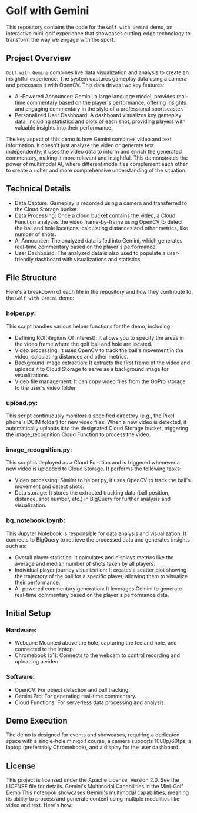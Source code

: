 # Golf with Gemini
This repository contains the code for the `Golf with Gemini` demo, an interactive mini-golf experience that showcases cutting-edge technology to transform the way we engage with the sport.

## Project Overview
`Golf with Gemini` combines live data visualization and analysis to create an insightful experience. The system captures gameplay data using a camera and processes it with OpenCV. This data drives two key features:

- AI-Powered Announcer: Gemini, a large language model, provides real-time commentary based on the player's performance, offering insights and engaging commentary in the style of a professional sportscaster.
- Personalized User Dashboard: A dashboard visualizes key gameplay data, including statistics and plots of each shot, providing players with valuable insights into their performance.

The key aspect of this demo is how Gemini combines video and text information. It doesn't just analyze the video or generate text independently; it uses the video data to inform and enrich the generated commentary, making it more relevant and insightful.
This demonstrates the power of multimodal AI, where different modalities complement each other to create a richer and more comprehensive understanding of the situation.

## Technical Details
- Data Capture: Gameplay is recorded using a camera and transferred to the Cloud Storage bucket.
- Data Processing: Once a cloud bucket contains the video, a Cloud Function analyzes the video frame-by-frame using OpenCV to detect the ball and hole locations, calculating distances and other metrics, like number of shots.
- AI Announcer: The analyzed data is fed into Gemini, which generates real-time commentary based on the player's performance.
- User Dashboard: The analyzed data is also used to populate a user-friendly dashboard with visualizations and statistics.

## File Structure
Here's a breakdown of each file in the repository and how they contribute to the `Golf with Gemini` demo:

### helper.py: 
This script handles various helper functions for the demo, including:

- Defining ROI(Regions Of Interest): It allows you to specify the areas in the video frame where the golf ball and hole are located.
- Video processing: It uses OpenCV to track the ball's movement in the video, calculating distances and other metrics.
- Background image extraction: It extracts the first frame of the video and uploads it to Cloud Storage to serve as a background image for visualizations.
- Video file management: It can copy video files from the GoPro storage to the user's video folder.

### upload.py: 
This script continuously monitors a specified directory (e.g., the Pixel phone's DCIM folder) for new video files. When a new video is detected, it automatically uploads it to the designated Cloud Storage bucket, triggering the image_recognition Cloud Function to process the video.

### image_recognition.py: 
This script is deployed as a Cloud Function and is triggered whenever a new video is uploaded to Cloud Storage. It performs the following tasks:

- Video processing: Similar to helper.py, it uses OpenCV to track the ball's movement and detect shots.
- Data storage: It stores the extracted tracking data (ball position, distance, shot number, etc.) in BigQuery for further analysis and visualization.

### bq_notebook.ipynb: 
This Jupyter Notebook is responsible for data analysis and visualization. It connects to BigQuery to retrieve the processed data and generates insights such as:

- Overall player statistics: It calculates and displays metrics like the average and median number of shots taken by all players.
- Individual player journey visualization: It creates a scatter plot showing the trajectory of the ball for a specific player, allowing them to visualize their performance.
- AI-powered commentary generation: It leverages Gemini to generate real-time commentary based on the player's performance data.

## Initial Setup
### Hardware:
- Webcam: Mounted above the hole, capturing the tee and hole, and connected to the laptop.
- Chromebook (x1): Connects to the webcam to control recording and uploading a video.

### Software:
- OpenCV: For object detection and ball tracking.
- Gemini Pro: For generating real-time commentary.
- Cloud Functions: For serverless data processing and analysis.

## Demo Execution
The demo is designed for events and showcases, requiring a dedicated space with a single-hole minigolf course, a camera supports 1080p/60fps, a laptop (preferrably Chromebook), and a display for the user dashboard.

## License
This project is licensed under the Apache License, Version 2.0. See the LICENSE file for details.
Gemini's Multimodal Capabilities in the Mini-Golf Demo
This notebook showcases Gemini's multimodal capabilities, meaning its ability to process and generate content using multiple modalities like video and text. Here's how:
